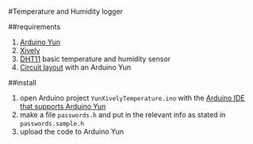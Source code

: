 #Temperature and Humidity logger

##requirements

1. [Arduino Yun](http://arduino.cc/en/Main/ArduinoBoardYun?from=Products.ArduinoYUN)
1. [Xively](https://xively.com/)
1. [DHT11](http://www.adafruit.com/products/386) basic temperature and humidity sensor
1. [Circuit layout](https://learn.adafruit.com/dht/connecting-to-a-dhtxx-sensor) with an Arduino Yun

##install

1. open Arduino project `YunXivelyTemperature.ino` with the [Arduino IDE that supports Arduino Yun](http://arduino.cc/en/main/software#toc3)
1. make a file `passwords.h` and put in the relevant info as stated in `passwords.sample.h`
1. upload the code to Arduino Yun